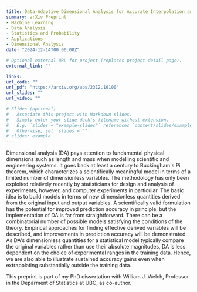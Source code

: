 ```yaml
---
title: Data-Adaptive Dimensional Analysis for Accurate Interpolation and Extrapolation in Computer Experiments
summary: arXiv Preprint
- Machine Learning
- Data Analysis
- Statistics and Probability
- Applications
- Dimensional Analysis
date: "2024-12-14T00:00:00Z"

# Optional external URL for project (replaces project detail page).
external_link: ""

links:
url_code: ""
url_pdf: "https://arxiv.org/abs/2312.10100"
url_slides: ""
url_video: ""

# Slides (optional).
#   Associate this project with Markdown slides.
#   Simply enter your slide deck's filename without extension.
#   E.g. `slides = "example-slides"` references `content/slides/example-slides.md`.
#   Otherwise, set `slides = ""`.
# slides: example
---
```


Dimensional analysis (DA) pays attention to fundamental physical dimensions such as length and mass when modelling scientific and engineering systems. It goes back at least a century to Buckingham's Pi theorem, which characterizes a scientifically meaningful model in terms of a limited number of dimensionless variables. The methodology has only been exploited relatively recently by statisticians for design and analysis of experiments, however, and computer experiments in particular. The basic idea is to build models in terms of new dimensionless quantities derived from the original input and output variables. A scientifically valid formulation has the potential for improved prediction accuracy in principle, but the implementation of DA is far from straightforward. There can be a combinatorial number of possible models satisfying the conditions of the theory. Empirical approaches for finding effective derived variables will be described, and improvements in prediction accuracy will be demonstrated. As DA's dimensionless quantities for a statistical model typically compare the original variables rather than use their absolute magnitudes, DA is less dependent on the choice of experimental ranges in the training data. Hence, we are also able to illustrate sustained accuracy gains even when extrapolating substantially outside the training data.

This preprint is part of my PhD dissertation with William J. Welch, Professor in the Deparment of Statistics at UBC, as co-author.

